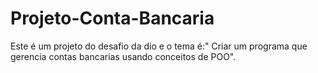 # Projeto-Conta-Bancaria
Este é um projeto do desafio da dio  e o tema é:" Criar um programa que gerencia contas bancarias usando conceitos de POO".
